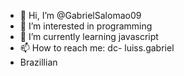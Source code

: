 - 👋 Hi, I’m @GabrielSalomao09
- 👀 I’m interested in programming
- 🌱 I’m currently learning javascript
- 📫 How to reach me: dc- luiss.gabriel
- Brazillian

<!---
GabrielSalomao09/GabrielSalomao09 is a ✨ special ✨ repository because its `README.md` (this file) appears on your GitHub profile.
You can click the Preview link to take a look at your changes.
--->
